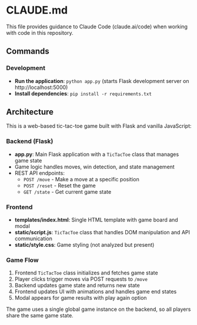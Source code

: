# CLAUDE.md

This file provides guidance to Claude Code (claude.ai/code) when working with code in this repository.

## Commands

### Development
- **Run the application**: `python app.py` (starts Flask development server on http://localhost:5000)
- **Install dependencies**: `pip install -r requirements.txt`

## Architecture

This is a web-based tic-tac-toe game built with Flask and vanilla JavaScript:

### Backend (Flask)
- **app.py**: Main Flask application with a `TicTacToe` class that manages game state
- Game logic handles moves, win detection, and state management
- REST API endpoints:
  - `POST /move` - Make a move at a specific position
  - `POST /reset` - Reset the game
  - `GET /state` - Get current game state

### Frontend
- **templates/index.html**: Single HTML template with game board and modal
- **static/script.js**: `TicTacToe` class that handles DOM manipulation and API communication
- **static/style.css**: Game styling (not analyzed but present)

### Game Flow
1. Frontend `TicTacToe` class initializes and fetches game state
2. Player clicks trigger moves via POST requests to `/move`
3. Backend updates game state and returns new state
4. Frontend updates UI with animations and handles game end states
5. Modal appears for game results with play again option

The game uses a single global game instance on the backend, so all players share the same game state.